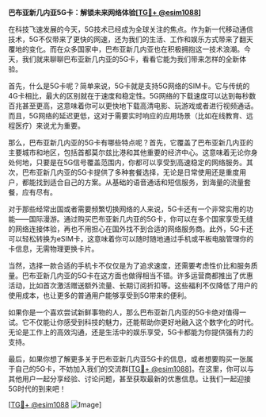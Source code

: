**巴布亚新几内亚5G卡：解锁未来网络体验[[TG💪+ @esim1088](https://t.me/s/esim1088)]**

在科技飞速发展的今天，5G技术已经成为全球关注的焦点。作为新一代移动通信技术，5G不仅带来了更快的网速，还为我们的生活、工作和娱乐方式带来了翻天覆地的变化。而在众多国家中，巴布亚新几内亚也在积极拥抱这一技术浪潮。今天，我们就来聊聊巴布亚新几内亚的5G卡，看看它能为我们带来怎样的全新体验。

首先，什么是5G卡呢？简单来说，5G卡就是支持5G网络的SIM卡。它与传统的4G卡相比，最大的区别就在于速度和稳定性。5G网络的下载速度可以达到每秒数百兆甚至更高，这意味着你可以更快地下载高清电影、玩游戏或者进行视频通话。而且，5G网络的延迟更低，这对于需要实时响应的应用场景（比如在线教育、远程医疗）来说尤为重要。

那么，巴布亚新几内亚的5G卡有哪些特点呢？首先，它覆盖了巴布亚新几内亚的主要城市和地区，包括首都莫尔兹比港和其他重要的经济中心。这意味着无论你身处何地，只要是在5G信号覆盖范围内，你都可以享受到高速稳定的网络服务。其次，巴布亚新几内亚的5G卡提供了多种套餐选择，无论是日常使用还是重度用户，都能找到适合自己的方案。从基础的语音通话和短信服务，到海量的流量套餐，应有尽有。

对于那些经常出国或者需要频繁切换网络的人来说，5G卡还有一个非常实用的功能——国际漫游。通过购买巴布亚新几内亚的5G卡，你可以在多个国家享受无缝的网络连接体验，再也不用担心在国外找不到合适的网络服务商。此外，5G卡还可以轻松转换为eSIM卡，这意味着你可以随时随地通过手机或平板电脑管理你的卡信息，无需物理更换卡片。

当然，选择一款合适的手机卡不仅仅是为了追求速度，还需要考虑性价比和服务质量。巴布亚新几内亚的5G卡在这方面也做得相当不错。许多运营商都推出了优惠活动，比如首次激活赠送额外流量、长期订阅折扣等。这些福利不仅降低了用户的使用成本，也让更多的普通用户能够享受到5G带来的便利。

如果你是一个喜欢尝试新鲜事物的人，那么巴布亚新几内亚的5G卡绝对值得一试。它不仅能让你感受到科技的魅力，还能帮助你更好地融入这个数字化的时代。无论是工作上的高效沟通，还是生活中的娱乐享受，5G卡都能为你提供强有力的支持。

最后，如果你想了解更多关于巴布亚新几内亚5G卡的信息，或者想要购买一张属于自己的5G卡，不妨加入我们的交流群[[TG💪+ @esim1088](https://t.me/s/esim1088)]。在这里，你可以与其他用户一起分享经验、讨论问题，甚至获取最新的优惠信息。让我们一起迎接5G时代的到来吧！

[[TG💪+ @esim1088](https://t.me/s/esim1088) ![Image](https://i.postimg.cc/4NQfJmqS/Snipaste-2025-05-13-00-14-12.png)]